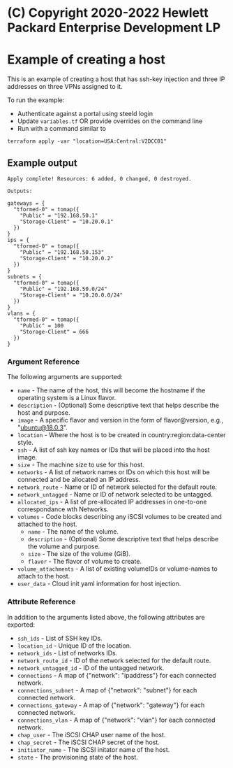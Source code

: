 # (C) Copyright 2020-2022 Hewlett Packard Enterprise Development LP
# Example of creating a host

This is an example of creating a host that has ssh-key injection and three IP addresses on three VPNs assigned to it.

To run the example:
* Authenticate against a portal using steeld login
* Update `variables.tf` OR provide overrides on the command line
* Run with a command similar to
```
terraform apply -var "location=USA:Central:V2DCC01"
``` 

## Example output

```
Apply complete! Resources: 6 added, 0 changed, 0 destroyed.

Outputs:

gateways = {
  "tformed-0" = tomap({
    "Public" = "192.168.50.1"
    "Storage-Client" = "10.20.0.1"
  })
}
ips = {
  "tformed-0" = tomap({
    "Public" = "192.168.50.153"
    "Storage-Client" = "10.20.0.2"
  })
}
subnets = {
  "tformed-0" = tomap({
    "Public" = "192.168.50.0/24"
    "Storage-Client" = "10.20.0.0/24"
  })
}
vlans = {
  "tformed-0" = tomap({
    "Public" = 100
    "Storage-Client" = 666
  })
}

```

### Argument Reference

The following arguments are supported:

- `name` - The name of the host, this will become the hostname if the operating system is a Linux flavor.
- `description` - (Optional) Some descriptive text that helps describe the host and purpose.
- `image` - A specific flavor and version in the form of flavor@version, e.g., "ubuntu@18.0.3".
- `location` - Where the host is to be created in country:region:data-center style.
- `ssh` - A list of ssh key names or IDs that will be placed into the host image.
- `size` - The machine size to use for this host.
- `networks` - A list of network names or IDs on which this host will be connected and be allocated an IP address.
- `network_route` - Name or ID of network selected for the default route.
- `network_untagged` - Name or ID of network selected to be untagged.
- `allocated_ips` - A list of pre-allocated IP addresses in one-to-one correspondance wth Networks.
- `volumes` - Code blocks describing any iSCSI volumes to be created and attached to the host.
  - `name` - The name of the volume.
  - `description` - (Optional) Some descriptive text that helps describe the volume and purpose.
  - `size` - The size of the volume (GiB).
  - `flavor` - The flavor of volume to create.
- `volume_attachments` - A list of existing volumeIDs or volume-names to attach to the host.
- `user_data` - Cloud init yaml information for host injection.

### Attribute Reference

In addition to the arguments listed above, the following attributes are exported:

- `ssh_ids` - List of SSH key IDs.
- `location_id` - Unique ID of the location.
- `network_ids` - List of networks IDs.
- `network_route_id` - ID of the network selected for the default route.
- `network_untagged_id` - ID of the untagged network.
- `connections` - A map of {"network": "ipaddress"} for each connected network.
- `connections_subnet` - A map of {"network": "subnet"} for each connected network.
- `connections_gateway` - A map of {"network": "gateway"} for each connected network.
- `connections_vlan` - A map of {"network": "vlan"} for each connected network.
- `chap_user` - The iSCSI CHAP user name of the host.
- `chap_secret` - The iSCSI CHAP secret of the host.
- `initiator_name` - The iSCSI initator name of the host.
- `state` - The provisioning state of the host.
